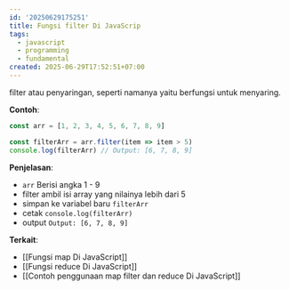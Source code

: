 ```yaml
---
id: '20250629175251'
title: Fungsi filter Di JavaScrip
tags:
  - javascript
  - programming
  - fundamental
created: 2025-06-29T17:52:51+07:00
---
```


filter atau penyaringan, seperti namanya yaitu berfungsi untuk menyaring.

**Contoh**:

```javascript
const arr = [1, 2, 3, 4, 5, 6, 7, 8, 9]

const filterArr = arr.filter(item => item > 5)
console.log(filterArr) // Output: [6, 7, 8, 9]
```

**Penjelasan**:

- `arr` Berisi angka 1 - 9
- filter ambil isi array yang nilainya lebih dari 5
- simpan ke variabel baru `filterArr`
- cetak `console.log(filterArr)`
- output `Output: [6, 7, 8, 9]`

**Terkait**:

- [[Fungsi map Di JavaScript]]
- [[Fungsi reduce Di JavaScript]]
- [[Contoh penggunaan map filter dan reduce Di JavaScript]]
